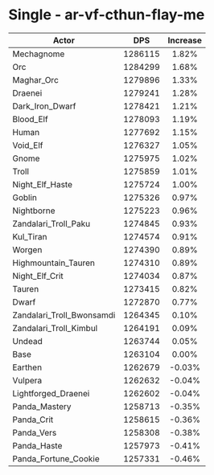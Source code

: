 # Single - ar-vf-cthun-flay-me
| Actor | DPS | Increase |
|---|:---:|:---:|
|Mechagnome|1286115|1.82%|
|Orc|1284299|1.68%|
|Maghar_Orc|1279896|1.33%|
|Draenei|1279241|1.28%|
|Dark_Iron_Dwarf|1278421|1.21%|
|Blood_Elf|1278093|1.19%|
|Human|1277692|1.15%|
|Void_Elf|1276327|1.05%|
|Gnome|1275975|1.02%|
|Troll|1275859|1.01%|
|Night_Elf_Haste|1275724|1.00%|
|Goblin|1275326|0.97%|
|Nightborne|1275223|0.96%|
|Zandalari_Troll_Paku|1274845|0.93%|
|Kul_Tiran|1274574|0.91%|
|Worgen|1274390|0.89%|
|Highmountain_Tauren|1274310|0.89%|
|Night_Elf_Crit|1274034|0.87%|
|Tauren|1273415|0.82%|
|Dwarf|1272870|0.77%|
|Zandalari_Troll_Bwonsamdi|1264345|0.10%|
|Zandalari_Troll_Kimbul|1264191|0.09%|
|Undead|1263744|0.05%|
|Base|1263104|0.00%|
|Earthen|1262679|-0.03%|
|Vulpera|1262632|-0.04%|
|Lightforged_Draenei|1262602|-0.04%|
|Panda_Mastery|1258713|-0.35%|
|Panda_Crit|1258615|-0.36%|
|Panda_Vers|1258308|-0.38%|
|Panda_Haste|1257973|-0.41%|
|Panda_Fortune_Cookie|1257331|-0.46%|
